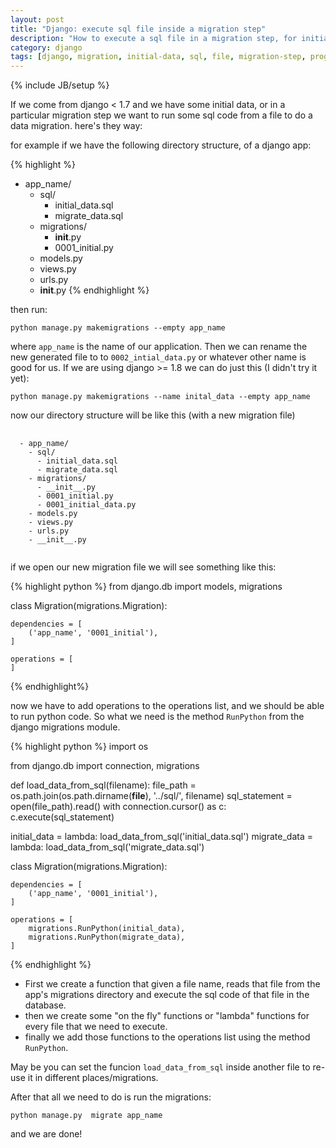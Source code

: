 ```yaml
---
layout: post
title: "Django: execute sql file inside a migration step"
description: "How to execute a sql file in a migration step, for initial data or data migration"
category: django
tags: [django, migration, initial-data, sql, file, migration-step, programming, web, backend]
---
```

{% include JB/setup %}

If we come from django < 1.7 and we have some initial data, or in a particular migration step we want to run some sql code from a file to do a data migration. here's they way:

for example if we have the following directory structure, of a django app:


{% highlight %}
  - app_name/
    - sql/
      - initial_data.sql
      - migrate_data.sql
    - migrations/
      - __init__.py
      - 0001_initial.py
    - models.py
    - views.py
    - urls.py
    - __init__.py
{% endhighlight %}

then run:


```
python manage.py makemigrations --empty app_name
```

where ```app_name``` is  the name of our application. Then we can rename the new generated file to to ```0002_intial_data.py``` or whatever other name is good for us.
If we are using django >= 1.8 we can do just this (I didn't try it yet):


```
python manage.py makemigrations --name inital_data --empty app_name
```

now our directory structure will be like this (with a new migration file)


<pre>
  <code>
  - app_name/
    - sql/
      - initial_data.sql
      - migrate_data.sql
    - migrations/
      - __init__.py
      - 0001_initial.py
      - 0001_initial_data.py
    - models.py
    - views.py
    - urls.py
    - __init__.py
  </code>
</pre>

if we open our new migration file we will see something like this:


{% highlight python %}
from django.db import models, migrations

class Migration(migrations.Migration):

    dependencies = [
        ('app_name', '0001_initial'),
    ]

    operations = [
    ]
{% endhighlight%}

now we have to add operations to the operations list, and we should be able to run python code. So what we need is the method ```RunPython``` from the django migrations module.


{% highlight python %}
import os

from django.db import connection, migrations

def load_data_from_sql(filename):
    file_path = os.path.join(os.path.dirname(__file__), '../sql/', filename)
    sql_statement = open(file_path).read()
    with connection.cursor() as c:
        c.execute(sql_statement)

initial_data = lambda: load_data_from_sql('initial_data.sql')
migrate_data = lambda: load_data_from_sql('migrate_data.sql')


class Migration(migrations.Migration):

    dependencies = [
        ('app_name', '0001_initial'),
    ]

    operations = [
        migrations.RunPython(initial_data),
        migrations.RunPython(migrate_data),
    ]

{% endhighlight %}

  * First we create a function that given a file name, reads that file from the app's migrations directory and execute the sql code of that file in the database.
  * then we create some "on the fly" functions or "lambda" functions for every file that we need to execute.
  * finally we add those functions to the operations list using the method ```RunPython```.

May be you can set the funcion ```load_data_from_sql``` inside another file to re-use it in different places/migrations.

After that all we need to do is run the migrations:

```
python manage.py  migrate app_name
```

and we are done!
